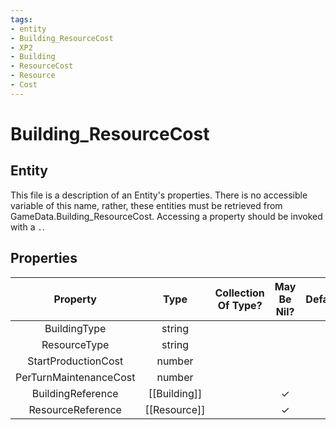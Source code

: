 ```yaml
---
tags:
- entity
- Building_ResourceCost
- XP2
- Building
- ResourceCost
- Resource
- Cost
---
```

# Building_ResourceCost
## Entity
This file is a description of an Entity's properties. There is no accessible variable of this name, rather, these entities must be retrieved from GameData.Building_ResourceCost. Accessing a property should be invoked with a `.`.
## Properties
|	Property	|	Type	|	Collection Of Type?	|	May Be Nil?	|	Default	|	References	|	Key	|	Notes	|
|	:-:	|	:-:	|	:-:	|	:-:	|	:-:	|	:-:	|	:-:	|	-:	|
|	BuildingType	|	string	|		|		|		|	[[Building]].BuildingType	|		|	|
|	ResourceType	|	string	|		|		|		|	[[Resource]].ResourceType	|		|	|
|	StartProductionCost	|	number	|		|		|		|		|		|	|
|	PerTurnMaintenanceCost	|	number	|		|		|		|		|		|	|
|	BuildingReference	|	[[Building]]	|		|	✓	|		|		|		|	|
|	ResourceReference	|	[[Resource]]	|		|	✓	|		|		|		|	|

